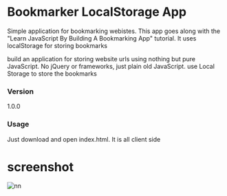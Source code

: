 # Bookmarker LocalStorage App

Simple application for bookmarking webistes. This app goes along with the "Learn JavaScript By Building A Bookmarking App" tutorial. It uses localStorage for storing bookmarks 

build an application for storing website urls using nothing but pure JavaScript. No jQuery or frameworks, just plain old JavaScript.
use Local Storage to store the bookmarks


### Version
1.0.0

### Usage

Just download and open index.html. It is all client side

# screenshot

![nn](https://user-images.githubusercontent.com/12325386/27988040-3707b5b4-644b-11e7-8140-9fc3fec4765c.JPG)
